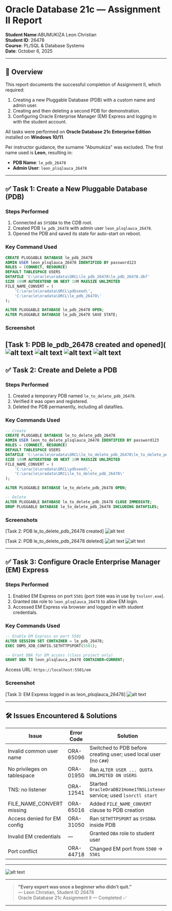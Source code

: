 # Oracle Database 21c — Assignment II Report  
**Student Name**:ABUMUKIZA Leon Christian  
**Student ID**: 26478  
**Course**: PL/SQL & Database Systems  
**Date**: October 6, 2025  

---

## 📌 Overview

This report documents the successful completion of Assignment II, which required:
1. Creating a new Pluggable Database (PDB) with a custom name and admin user.
2. Creating and then deleting a second PDB for demonstration.
3. Configuring Oracle Enterprise Manager (EM) Express and logging in with the student account.

All tasks were performed on **Oracle Database 21c Enterprise Edition** installed on **Windows 10/11**.

Per instructor guidance, the surname "Abumukiza" was excluded. The first name used is **Leon**, resulting in:
- **PDB Name**: `le_pdb_26478`
- **Admin User**: `leon_plsqlauca_26478`

---

## ✅ Task 1: Create a New Pluggable Database (PDB)

### Steps Performed

1. Connected as `SYSDBA` to the CDB root.
2. Created PDB `le_pdb_26478` with admin user `leon_plsqlauca_26478`.
3. Opened the PDB and saved its state for auto-start on reboot.

### Key Command Used

```sql
CREATE PLUGGABLE DATABASE le_pdb_26478
ADMIN USER leon_plsqlauca_26478 IDENTIFIED BY password123
ROLES = (CONNECT, RESOURCE)
DEFAULT TABLESPACE USERS
DATAFILE 'C:\oracle\oradata\ORCL\le_pdb_26478\le_pdb_26478.dbf'
SIZE 100M AUTOEXTEND ON NEXT 10M MAXSIZE UNLIMITED
FILE_NAME_CONVERT = (
    'C:\oracle\oradata\ORCL\pdbseed\', 
    'C:\oracle\oradata\ORCL\le_pdb_26478\'
);

ALTER PLUGGABLE DATABASE le_pdb_26478 OPEN;
ALTER PLUGGABLE DATABASE le_pdb_26478 SAVE STATE;
```

### Screenshot

<!-- successful PDB creation and OPEN/SAVE STATE commands -->
[Task 1: PDB le_pdb_26478 created and opened](![alt text](<screenshoots/1 connecting to database.png>)
![alt text](<screenshoots/2 creating pluggable database 26478.png>)
![alt text](<screenshoots/3 - Show successful creation + open state..png>)
![alt text](<screenshoots/10 - ADDING FILES AND TABLE IN PDB.png>)
---

## ✅ Task 2: Create and Delete a PDB

### Steps Performed

1. Created a temporary PDB named `le_to_delete_pdb_26478`.
2. Verified it was open and registered.
3. Deleted the PDB permanently, including all datafiles.

### Key Commands Used

```sql
-- Create
CREATE PLUGGABLE DATABASE le_to_delete_pdb_26478
ADMIN USER leon_to_delete_plsqlauca_26478 IDENTIFIED BY password123
ROLES = (CONNECT, RESOURCE)
DEFAULT TABLESPACE USERS
DATAFILE 'C:\oracle\oradata\ORCL\le_to_delete_pdb_26478\le_to_delete_pdb_26478.dbf'
SIZE 100M AUTOEXTEND ON NEXT 10M MAXSIZE UNLIMITED
FILE_NAME_CONVERT = (
    'C:\oracle\oradata\ORCL\pdbseed\', 
    'C:\oracle\oradata\ORCL\le_to_delete_pdb_26478\'
);

ALTER PLUGGABLE DATABASE le_to_delete_pdb_26478 OPEN;

-- Delete
ALTER PLUGGABLE DATABASE le_to_delete_pdb_26478 CLOSE IMMEDIATE;
DROP PLUGGABLE DATABASE le_to_delete_pdb_26478 INCLUDING DATAFILES;
```

### Screenshots

<!-- INSERT SCREENSHOT 1: Show successful creation and opening of le_to_delete_pdb_26478 -->
[Task 2: PDB le_to_delete_pdb_26478 created]
![alt text](<screenshoots/4 - creation of “to-delete” PDB.png>)

<!-- INSERT SCREENSHOT 2: Show successful DROP command -->
[Task 2: PDB le_to_delete_pdb_26478 deleted]
![alt text](<screenshoots/5 - to open to delete pluggable database.png>)
![alt text](<screenshoots/6 - altering and Show the DROP command executed successfully.png>)

---

## ✅ Task 3: Configure Oracle Enterprise Manager (EM) Express

### Steps Performed

1. Enabled EM Express on port `5501` (port `5500` was in use by `tnslsnr.exe`).
2. Granted `DBA` role to `leon_plsqlauca_26478` to allow EM login.
3. Accessed EM Express via browser and logged in with student credentials.

### Key Commands Used

```sql
-- Enable EM Express on port 5501
ALTER SESSION SET CONTAINER = le_pdb_26478;
EXEC DBMS_XDB_CONFIG.SETHTTPSPORT(5501);

-- Grant DBA for EM access (class project only)
GRANT DBA TO leon_plsqlauca_26478 CONTAINER=CURRENT;
```

Access URL: `https://localhost:5501/em`

### Screenshot

<!-- EM Express dashboard showing username "leon_plsqlauca_26478" clearly -->
[Task 3: EM Express logged in as leon_plsqlauca_26478]
![alt text](<screenshoots/9 - Configure OEM  EM Express AND login as user.png>)

---

## 🛠️ Issues Encountered & Solutions

| Issue | Error Code | Solution |
|------|-----------|--------|
| Invalid common user name | ORA-65096 | Switched to PDB before creating user; used local user (no `C##`) |
| No privileges on tablespace | ORA-01950 | Ran `ALTER USER ... QUOTA UNLIMITED ON USERS` |
| TNS: no listener | ORA-12541 | Started `OracleOraDB21Home1TNSListener` service; used `lsnrctl start` |
| FILE_NAME_CONVERT missing | ORA-65016 | Added `FILE_NAME_CONVERT` clause to PDB creation |
| Access denied for EM config | ORA-31050 | Ran `SETHTTPSPORT` as `SYSDBA` inside PDB |
| Invalid EM credentials | — | Granted `DBA` role to student user |
| Port conflict | ORA-44718 | Changed EM port from `5500` → `5501` |

---
![alt text](<screenshoots/11 - GRANT EMS OMS.png>)

---

> **"Every expert was once a beginner who didn’t quit."**  
> — Leon Christian, Student ID 26478  
> Oracle Database 21c Assignment II — Completed ✅


---
